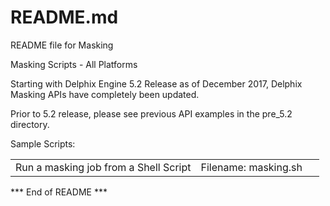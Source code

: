 # README.md

README file for Masking 

Masking Scripts - All Platforms

Starting with Delphix Engine 5.2 Release as of December 2017, Delphix Masking APIs have completely been updated.  

Prior to 5.2 release, please see previous API examples in the pre_5.2 directory.

Sample Scripts:

<table size=600>
  <tr><td width="60%">Run a masking job from a Shell Script</td><td>Filename: masking.sh</td></tr>
</table>
 

*** End of README ***
